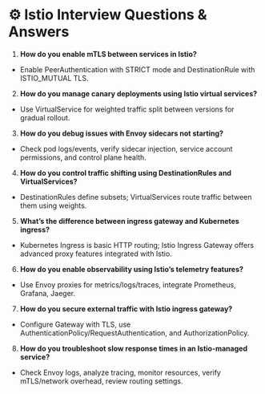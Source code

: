 # ⚙️ Istio Interview Questions & Answers

1. **How do you enable mTLS between services in Istio?**
- Enable PeerAuthentication with STRICT mode and DestinationRule with ISTIO_MUTUAL TLS.

2. **How do you manage canary deployments using Istio virtual services?**
- Use VirtualService for weighted traffic split between versions for gradual rollout.

3. **How do you debug issues with Envoy sidecars not starting?**
- Check pod logs/events, verify sidecar injection, service account permissions, and control plane health.

4. **How do you control traffic shifting using DestinationRules and VirtualServices?** 
- DestinationRules define subsets; VirtualServices route traffic between them using weights.

5. **What’s the difference between ingress gateway and Kubernetes ingress?** 
- Kubernetes Ingress is basic HTTP routing; Istio Ingress Gateway offers advanced proxy features integrated with Istio.

6. **How do you enable observability using Istio’s telemetry features?**
- Use Envoy proxies for metrics/logs/traces, integrate Prometheus, Grafana, Jaeger.

7. **How do you secure external traffic with Istio ingress gateway?**
- Configure Gateway with TLS, use AuthenticationPolicy/RequestAuthentication, and AuthorizationPolicy.

8. **How do you troubleshoot slow response times in an Istio-managed service?**
- Check Envoy logs, analyze tracing, monitor resources, verify mTLS/network overhead, review routing settings.
